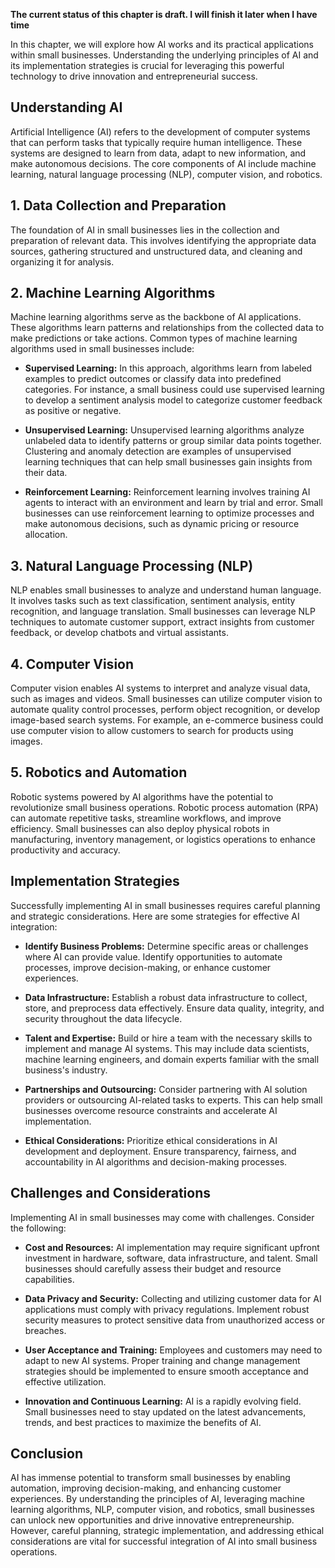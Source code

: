 **The current status of this chapter is draft. I will finish it later when I have time**

In this chapter, we will explore how AI works and its practical applications within small businesses. Understanding the underlying principles of AI and its implementation strategies is crucial for leveraging this powerful technology to drive innovation and entrepreneurial success.

**Understanding AI**
--------------------

Artificial Intelligence (AI) refers to the development of computer systems that can perform tasks that typically require human intelligence. These systems are designed to learn from data, adapt to new information, and make autonomous decisions. The core components of AI include machine learning, natural language processing (NLP), computer vision, and robotics.

**1. Data Collection and Preparation**
--------------------------------------

The foundation of AI in small businesses lies in the collection and preparation of relevant data. This involves identifying the appropriate data sources, gathering structured and unstructured data, and cleaning and organizing it for analysis.

**2. Machine Learning Algorithms**
----------------------------------

Machine learning algorithms serve as the backbone of AI applications. These algorithms learn patterns and relationships from the collected data to make predictions or take actions. Common types of machine learning algorithms used in small businesses include:

* **Supervised Learning:** In this approach, algorithms learn from labeled examples to predict outcomes or classify data into predefined categories. For instance, a small business could use supervised learning to develop a sentiment analysis model to categorize customer feedback as positive or negative.

* **Unsupervised Learning:** Unsupervised learning algorithms analyze unlabeled data to identify patterns or group similar data points together. Clustering and anomaly detection are examples of unsupervised learning techniques that can help small businesses gain insights from their data.

* **Reinforcement Learning:** Reinforcement learning involves training AI agents to interact with an environment and learn by trial and error. Small businesses can use reinforcement learning to optimize processes and make autonomous decisions, such as dynamic pricing or resource allocation.

**3. Natural Language Processing (NLP)**
----------------------------------------

NLP enables small businesses to analyze and understand human language. It involves tasks such as text classification, sentiment analysis, entity recognition, and language translation. Small businesses can leverage NLP techniques to automate customer support, extract insights from customer feedback, or develop chatbots and virtual assistants.

**4. Computer Vision**
----------------------

Computer vision enables AI systems to interpret and analyze visual data, such as images and videos. Small businesses can utilize computer vision to automate quality control processes, perform object recognition, or develop image-based search systems. For example, an e-commerce business could use computer vision to allow customers to search for products using images.

**5. Robotics and Automation**
------------------------------

Robotic systems powered by AI algorithms have the potential to revolutionize small business operations. Robotic process automation (RPA) can automate repetitive tasks, streamline workflows, and improve efficiency. Small businesses can also deploy physical robots in manufacturing, inventory management, or logistics operations to enhance productivity and accuracy.

**Implementation Strategies**
-----------------------------

Successfully implementing AI in small businesses requires careful planning and strategic considerations. Here are some strategies for effective AI integration:

* **Identify Business Problems:** Determine specific areas or challenges where AI can provide value. Identify opportunities to automate processes, improve decision-making, or enhance customer experiences.

* **Data Infrastructure:** Establish a robust data infrastructure to collect, store, and preprocess data effectively. Ensure data quality, integrity, and security throughout the data lifecycle.

* **Talent and Expertise:** Build or hire a team with the necessary skills to implement and manage AI systems. This may include data scientists, machine learning engineers, and domain experts familiar with the small business's industry.

* **Partnerships and Outsourcing:** Consider partnering with AI solution providers or outsourcing AI-related tasks to experts. This can help small businesses overcome resource constraints and accelerate AI implementation.

* **Ethical Considerations:** Prioritize ethical considerations in AI development and deployment. Ensure transparency, fairness, and accountability in AI algorithms and decision-making processes.

**Challenges and Considerations**
---------------------------------

Implementing AI in small businesses may come with challenges. Consider the following:

* **Cost and Resources:** AI implementation may require significant upfront investment in hardware, software, data infrastructure, and talent. Small businesses should carefully assess their budget and resource capabilities.

* **Data Privacy and Security:** Collecting and utilizing customer data for AI applications must comply with privacy regulations. Implement robust security measures to protect sensitive data from unauthorized access or breaches.

* **User Acceptance and Training:** Employees and customers may need to adapt to new AI systems. Proper training and change management strategies should be implemented to ensure smooth acceptance and effective utilization.

* **Innovation and Continuous Learning:** AI is a rapidly evolving field. Small businesses need to stay updated on the latest advancements, trends, and best practices to maximize the benefits of AI.

**Conclusion**
--------------

AI has immense potential to transform small businesses by enabling automation, improving decision-making, and enhancing customer experiences. By understanding the principles of AI, leveraging machine learning algorithms, NLP, computer vision, and robotics, small businesses can unlock new opportunities and drive innovative entrepreneurship. However, careful planning, strategic implementation, and addressing ethical considerations are vital for successful integration of AI into small business operations.

